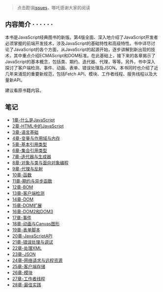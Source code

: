 > 点击勘误[issues](https://github.com/webVueBlog/learn-web/issues)，哪吒感谢大家的阅读

## 内容简介  · · · · · ·

本书是JavaScript经典图书的新版。第4版全面、深入地介绍了JavaScript开发者必须掌握的前端开发技术，涉及JavaScript的基础特性和高级特性。书中详尽讨论了JavaScript的各个方面，从JavaScript的起源开始，逐步讲解到新出现的技术，其中重点介绍ECMAScript和DOM标准。在此基础上，接下来的各章揭示了JavaScript的基本概念，包括类、期约、迭代器、代理，等等。另外，书中深入探讨了客户端检测、事件、动画、表单、错误处理及JSON。本书同时也介绍了近几年来涌现的重要新规范，包括Fetch API、模块、工作者线程、服务线程以及大量新API。

建议看原书籍内容。

## 笔记

- [1章-什么是JavaScript](/JavaScript-advanced-programming/1章-什么是JavaScript)
- [2章-HTML中的JavaScript](/JavaScript-advanced-programming/2章-HTML中的JavaScript)
- [3章-语言基础](/JavaScript-advanced-programming/3章-语言基础)
- [4章-变量与作用域与内存](/JavaScript-advanced-programming/4章-变量与作用域与内存)
- [5章-基本引用类型](/JavaScript-advanced-programming/5章-基本引用类型)
- [6章-集合引用类型](/JavaScript-advanced-programming/6章-集合引用类型)
- [7章-迭代器与生成器](/JavaScript-advanced-programming/7章-迭代器与生成器)
- [8章-对象与类与面向对象编程](/JavaScript-advanced-programming/8章-对象与类与面向对象编程)
- [9章-代理与反射](/JavaScript-advanced-programming/9章-代理与反射)
- [10章-函数](/JavaScript-advanced-programming/10章-函数)
- [11章-期约与异步函数](/JavaScript-advanced-programming/11章-期约与异步函数)
- [12章-BOM](/JavaScript-advanced-programming/12章-BOM)
- [13章-客户端检测](/JavaScript-advanced-programming/13章-客户端检测)
- [14章-DOM](/JavaScript-advanced-programming/14章-DOM)
- [15章-DOM扩展](/JavaScript-advanced-programming/15章-DOM扩展)
- [16章-DOM2和DOM3](/JavaScript-advanced-programming/16章-DOM2和DOM3)
- [17章-事件](/JavaScript-advanced-programming/17章-事件)
- [18章-动画与Canvas图形](/JavaScript-advanced-programming/18章-动画与Canvas图形)
- [19章-表单脚本](/JavaScript-advanced-programming/19章-表单脚本)
- [20章-JavaScriptAPI](/JavaScript-advanced-programming/20章-JavaScriptAPI)
- [21章-错误处理与调试](/JavaScript-advanced-programming/21章-错误处理与调试)
- [22章-处理XML](/JavaScript-advanced-programming/22章-处理XML)
- [23章-JSON](/JavaScript-advanced-programming/23章-JSON)
- [24章-网络请求与远程资源](/JavaScript-advanced-programming/24章-网络请求与远程资源)
- [25章-客户端存储](/JavaScript-advanced-programming/25章-客户端存储)
- [26章-模块](/JavaScript-advanced-programming/26章-模块)
- [27章-工作者线程](/JavaScript-advanced-programming/27章-工作者线程)
- [28章-最佳实践](/JavaScript-advanced-programming/28章-最佳实践)
